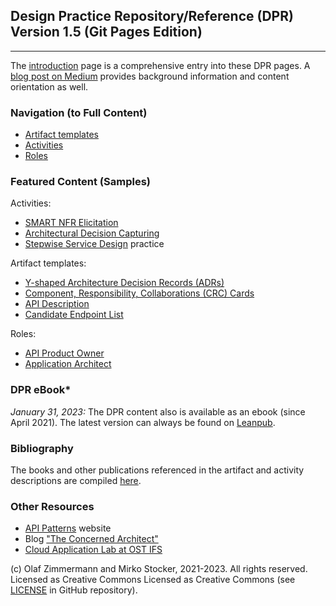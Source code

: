 ## Design Practice Repository/Reference (DPR) Version 1.5 (Git Pages Edition) 
-----------------------------------------------------------------------------

The [introduction](./introduction.md) page is a comprehensive entry into these DPR pages. A [blog post on Medium](https://medium.com/olzzio/design-practice-repository-dpr-ed5e9d0e91cd) provides background information and content orientation as well.

### Navigation (to Full Content)

* [Artifact templates](./artifact-templates/index.md) 
* [Activities](./activities/index.md)
* [Roles](./roles/index.md)

### Featured Content (Samples)

Activities:

* [SMART NFR Elicitation](activities/DPR-SMART-NFR-Elicitation.md)
* [Architectural Decision Capturing](activities/DPR-ArchitecturalDecisionCapturing.md)
* [Stepwise Service Design](activities/SDPR-StepwiseServiceDesign.md) practice

Artifact templates:

* [Y-shaped Architecture Decision Records (ADRs)](artifact-templates/DPR-ArchitecturalDecisionRecordYForm.md)
* [Component, Responsibility, Collaborations (CRC) Cards](artifact-templates/DPR-CRCCard.md)
* [API Description](artifact-templates/SDPR-APIDescription.md)
* [Candidate Endpoint List](artifact-templates/SDPR-CandidateEndpointList.md)

Roles:

* [API Product Owner](roles/SDPR-APIProductOwner.md)
* [Application Architect](roles/DPR-ApplicationArchitectRole.md)


### DPR eBook*

*January 31, 2023:* The DPR content also is available as an ebook (since April 2021). The latest version can always be found on [Leanpub](https://leanpub.com/dpr). 

<!--
<iframe width='160' height='400' src='https://leanpub.com/dpr/embed' frameborder='0' allowtransparency='true'></iframe>
-->

### Bibliography 

The books and other publications referenced in the artifact and activity descriptions are compiled [here](background-information/literature.md).

### Other Resources

* [API Patterns](https://api-patterns.org/) website 
* Blog ["The Concerned Architect"](https://ozimmer.ch/blog/)
* [Cloud Application Lab at OST IFS](https://www.ost.ch/de/forschung-und-dienstleistungen/informatik/ifs-institut-fuer-software/labs/cloud-application-lab)

(c) Olaf Zimmermann and Mirko Stocker, 2021-2023. All rights reserved. Licensed as Creative Commons Licensed as Creative Commons (see [LICENSE](https://github.com/socadk/design-practice-repository/blob/master/LICENSE) in GitHub repository).
